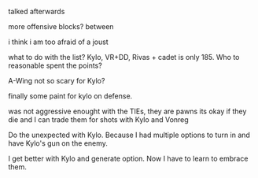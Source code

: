 talked afterwards

more offensive blocks? between

i think i am too afraid of a joust

what to do with the list? Kylo, VR+DD, Rivas + cadet is only 185. Who to reasonable spent the points?

A-Wing not so scary for Kylo?

finally some paint for kylo on defense.

was not aggressive enought with the TIEs, they are pawns its okay if they die and I can trade them for shots with Kylo and Vonreg

Do the unexpected with Kylo. Because I had multiple options to turn in and have Kylo's gun on the enemy.

I get better with Kylo and generate option. Now I have to learn to embrace them.

